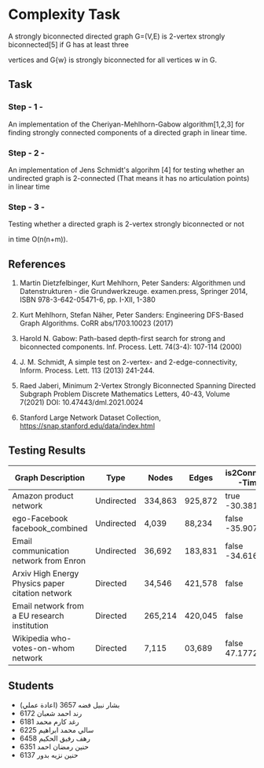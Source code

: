 # Complexity Task

A strongly biconnected directed graph G=(V,E) is 2-vertex strongly biconnected[5] if G has at least three

vertices and G\{w} is strongly biconnected for all vertices w in G.

## Task

### Step - 1 -

An implementation of the Cheriyan-Mehlhorn-Gabow algorithm[1,2,3] for finding strongly connected components of a directed graph in linear time.

### Step - 2 -

An implementation of Jens Schmidt's algorihm [4] for testing whether an undirected graph is 2-connected (That means it has no articulation points) in linear time

### Step - 3 -

Testing whether a directed graph is 2-vertex strongly biconnected or not

in time O(n(n+m)).

## References

1. Martin Dietzfelbinger, Kurt Mehlhorn, Peter Sanders: Algorithmen und Datenstrukturen - die Grundwerkzeuge. examen.press, Springer 2014, ISBN 978-3-642-05471-6, pp. I-XII, 1-380

2. Kurt Mehlhorn, Stefan Näher, Peter Sanders: Engineering DFS-Based Graph Algorithms. CoRR abs/1703.10023 (2017)

3. Harold N. Gabow: Path-based depth-first search for strong and biconnected components. Inf. Process. Lett. 74(3-4): 107-114 (2000)

4. J. M. Schmidt, A simple test on 2-vertex- and 2-edge-connectivity, Inform. Process. Lett. 113
   (2013) 241-244.

5. Raed Jaberi, Minimum 2-Vertex Strongly Biconnected Spanning Directed Subgraph Problem Discrete Mathematics Letters, 40-43, Volume 7(2021) DOI: 10.47443/dml.2021.0024

6. Stanford Large Network Dataset Collection, https://snap.stanford.edu/data/index.html

## Testing Results

| Graph Description                                | Type       | Nodes     | Edges     | is2Connected -Time- | isStronglyConnected -Time- | isStronglyBiconnected -Time- | is2VertexStronglyBiconnected -Time- |
| ------------------------------------------------ | ---------- | --------- | --------- | ------------------- | -------------------------- | ---------------------------- | ----------------------------------- |
| Amazon product network                           | Undirected | 334,863   | 925,872   | true -30.381ms-     | false                      | false                        | false                               |
|ego-Facebook facebook_combined                     | Undirected | 4,039 | 88,234 | false -35.9072ms-     | false                      | false                        | false 2.960ms                              |
| Email communication network from Enron           | Undirected | 36,692    | 183,831   | false -34.616ms-    | false                      | false                        | false                               |
| Arxiv High Energy Physics paper citation network | Directed   | 34,546    | 421,578   | false               | false -25.081ms-           | false -16.142ms-             | false -22.726ms-                    |
| Email network from a EU research institution     | Directed   | 265,214   | 420,045   | false               | false -8.643ms-            | false -2.157ms-              | false -5.4ms-                       |
| Wikipedia who-votes-on-whom network              | Directed   | 7,115     | 03,689    | false 47.1772ms      | false -7.2803ms-           | false - 8.589ms-             | false -2.6928ms-                    |

## Students

- بشار نبيل فضه 3657 (اعادة عملي)
- رند احمد شعبان 6172
- رغد كارم محمد 6181
- سالي محمد ابراهيم 6225 
- رهف رفيق الحكيم 6458
- حنين رمضان احمد 6351
- 6137 حنين نزيه بدور 

